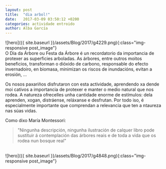 ```yaml
---
layout: post
title:  "dia arbol!"
date:   2017-03-09 03:50:12 +0200
categories: actividade entroido
author: Alba García
---
```


![hero]({{ site.baseurl }}/assets/Blog/2017/g4229.png){:class="img-responsive post_image"}
<br>
O Día da Árbore ou Festa da Árbore é un recordatorio da importancia de protexer as superficies arboladas. As árbores, entre outros moitos beneficios, transforman o dióxido de carbono, responsable do efecto invernadoiro, en biomasa, minimizan os riscos de inundacións, evitan a erosión, ...

Os nosos paxariños disfrutaron con esta actividade, aprendendo xa dende moi cativos a importancia de protexer e manter o medio natural que nos rodea. 
A natureza ofrecelles unha cantidade enorme de estímulos: dela aprenden, xogan, distráense, reláxanse e desfrutan. Por todo iso, é especialmente importante que comprendan a relevancia que ten a ntaureza nas súas vidas.

Como dixo María Montessori:
>"Ningunha descripción, ningunha ilustración de calquer libro pode sustituir á contemplación das árbores reais e de toda a vida que os rodea nun bosque real"

<br>
![hero]({{ site.baseurl }}/assets/Blog/2017/g4848.png){:class="img-responsive post_image"}